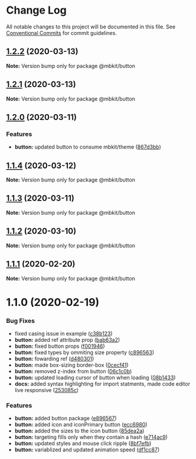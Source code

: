 # Change Log

All notable changes to this project will be documented in this file.
See [Conventional Commits](https://conventionalcommits.org) for commit guidelines.

## [1.2.2](https://github.com/mindbody/design-system/compare/@mbkit/button@1.2.1...@mbkit/button@1.2.2) (2020-03-13)

**Note:** Version bump only for package @mbkit/button






## [1.2.1](https://github.com/mindbody/design-system/compare/@mbkit/button@1.2.0...@mbkit/button@1.2.1) (2020-03-13)

**Note:** Version bump only for package @mbkit/button

## [1.2.0](https://github.com/mindbody/design-system/compare/@mbkit/button@1.1.3...@mbkit/button@1.2.0) (2020-03-11)


### Features

* **button:** updated button to consume mbkit/theme ([867d3bb](https://github.com/mindbody/design-system/commit/867d3bbefed6974c9feb5872ceb2ac689c470044))

## [1.1.4](https://github.com/mindbody/design-system/compare/@mbkit/button@1.1.3...@mbkit/button@1.1.4) (2020-03-12)

**Note:** Version bump only for package @mbkit/button

## [1.1.3](https://github.com/mindbody/design-system/compare/@mbkit/button@1.1.2...@mbkit/button@1.1.3) (2020-03-11)

**Note:** Version bump only for package @mbkit/button





## [1.1.2](https://github.com/mindbody/design-system/compare/@mbkit/button@1.1.1...@mbkit/button@1.1.2) (2020-03-10)

**Note:** Version bump only for package @mbkit/button





## [1.1.1](https://github.com/mindbody/design-system/compare/@mbkit/button@1.1.0...@mbkit/button@1.1.1) (2020-02-20)

**Note:** Version bump only for package @mbkit/button





# 1.1.0 (2020-02-19)


### Bug Fixes

* fixed casing issue in example ([c38b123](https://github.com/mindbody/design-system/commit/c38b123493778e40f6c572b7ae576d0cc0942471))
* **button:** added ref attribute prop ([bab63a2](https://github.com/mindbody/design-system/commit/bab63a2e0d468a6e4b0656125a28205f720b8bb4))
* **button:** fixed button props ([f001946](https://github.com/mindbody/design-system/commit/f00194685bb9b7997825d92f437d998a95f465ac))
* **button:** fixed types by ommiting size property ([c896563](https://github.com/mindbody/design-system/commit/c896563561b938c6795cc2f36f7aaf0dd1a8c9a2))
* **button:** fowarding ref ([d480301](https://github.com/mindbody/design-system/commit/d480301e06516249237c53a038499d9a6051f547))
* **button:** made box-sizing border-box ([0cecf41](https://github.com/mindbody/design-system/commit/0cecf41f10198fc2e06c0fa25099818d3f271faa))
* **button:** removed z-index from button ([06c1c0b](https://github.com/mindbody/design-system/commit/06c1c0bd7c12481eddb32321a8a944ede83d37f2))
* **button:** updated loading cursor of button when loading ([08b1433](https://github.com/mindbody/design-system/commit/08b143378b34e356f85f9d29b2ca18a1d2fe839e))
* **docs:** added syntax highlighting for import statments, made code editor live responsive ([253085c](https://github.com/mindbody/design-system/commit/253085cdd5d9a7136effcbac135afe903e49d596))


### Features

* **button:** added button package ([e896567](https://github.com/mindbody/design-system/commit/e896567476488be0237c908d70411a1ace68b422))
* **button:** added icon and iconPrimary button ([ecc6980](https://github.com/mindbody/design-system/commit/ecc698075184110db2ffae8eb2fef3ae5a70199c))
* **button:** added the sizes to the icon button ([85dea2a](https://github.com/mindbody/design-system/commit/85dea2a73b076e074e249b0da49b9f23026f6c28))
* **button:** targeting fills only when they contain a hash ([e714ac9](https://github.com/mindbody/design-system/commit/e714ac91e0fb80461e829510d0233342b60e6027))
* **button:** updated styles and mouse click ripple ([8bf7efb](https://github.com/mindbody/design-system/commit/8bf7efb481b01fad61367e0f2f6d9e8e5117672b))
* **button:** variablized and updated animation speed ([df1cc87](https://github.com/mindbody/design-system/commit/df1cc87acd52057327adf32b796974180a7fab47))
